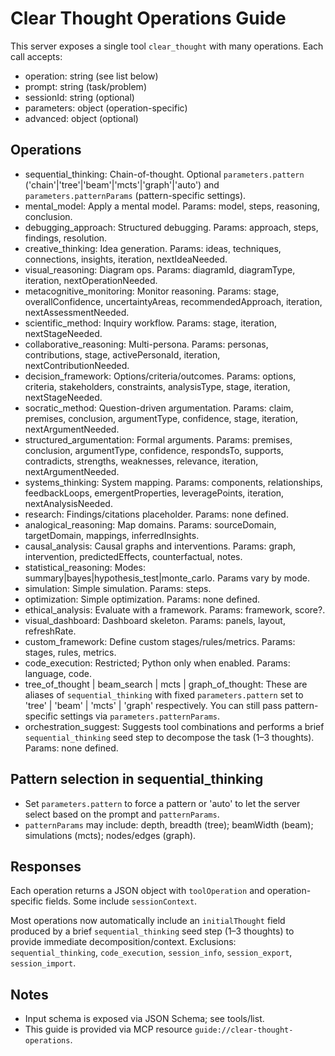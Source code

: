 # Clear Thought Operations Guide

This server exposes a single tool `clear_thought` with many operations. Each call accepts:

- operation: string (see list below)
- prompt: string (task/problem)
- sessionId: string (optional)
- parameters: object (operation-specific)
- advanced: object (optional)

## Operations

- sequential_thinking: Chain-of-thought. Optional `parameters.pattern` ('chain'|'tree'|'beam'|'mcts'|'graph'|'auto') and `parameters.patternParams` (pattern-specific settings).
- mental_model: Apply a mental model. Params: model, steps, reasoning, conclusion.
- debugging_approach: Structured debugging. Params: approach, steps, findings, resolution.
- creative_thinking: Idea generation. Params: ideas, techniques, connections, insights, iteration, nextIdeaNeeded.
- visual_reasoning: Diagram ops. Params: diagramId, diagramType, iteration, nextOperationNeeded.
- metacognitive_monitoring: Monitor reasoning. Params: stage, overallConfidence, uncertaintyAreas, recommendedApproach, iteration, nextAssessmentNeeded.
- scientific_method: Inquiry workflow. Params: stage, iteration, nextStageNeeded.
- collaborative_reasoning: Multi-persona. Params: personas, contributions, stage, activePersonaId, iteration, nextContributionNeeded.
- decision_framework: Options/criteria/outcomes. Params: options, criteria, stakeholders, constraints, analysisType, stage, iteration, nextStageNeeded.
- socratic_method: Question-driven argumentation. Params: claim, premises, conclusion, argumentType, confidence, stage, iteration, nextArgumentNeeded.
- structured_argumentation: Formal arguments. Params: premises, conclusion, argumentType, confidence, respondsTo, supports, contradicts, strengths, weaknesses, relevance, iteration, nextArgumentNeeded.
- systems_thinking: System mapping. Params: components, relationships, feedbackLoops, emergentProperties, leveragePoints, iteration, nextAnalysisNeeded.
- research: Findings/citations placeholder. Params: none defined.
- analogical_reasoning: Map domains. Params: sourceDomain, targetDomain, mappings, inferredInsights.
- causal_analysis: Causal graphs and interventions. Params: graph, intervention, predictedEffects, counterfactual, notes.
- statistical_reasoning: Modes: summary|bayes|hypothesis_test|monte_carlo. Params vary by mode.
- simulation: Simple simulation. Params: steps.
- optimization: Simple optimization. Params: none defined.
- ethical_analysis: Evaluate with a framework. Params: framework, score?.
- visual_dashboard: Dashboard skeleton. Params: panels, layout, refreshRate.
- custom_framework: Define custom stages/rules/metrics. Params: stages, rules, metrics.
- code_execution: Restricted; Python only when enabled. Params: language, code.
- tree_of_thought | beam_search | mcts | graph_of_thought: These are aliases of `sequential_thinking` with fixed `parameters.pattern` set to 'tree' | 'beam' | 'mcts' | 'graph' respectively. You can still pass pattern-specific settings via `parameters.patternParams`.
- orchestration_suggest: Suggests tool combinations and performs a brief `sequential_thinking` seed step to decompose the task (1–3 thoughts). Params: none defined.

## Pattern selection in sequential_thinking

- Set `parameters.pattern` to force a pattern or 'auto' to let the server select based on the prompt and `patternParams`.
- `patternParams` may include: depth, breadth (tree); beamWidth (beam); simulations (mcts); nodes/edges (graph).

## Responses

Each operation returns a JSON object with `toolOperation` and operation-specific fields. Some include `sessionContext`.

Most operations now automatically include an `initialThought` field produced by a brief `sequential_thinking` seed step (1–3 thoughts) to provide immediate decomposition/context. Exclusions: `sequential_thinking`, `code_execution`, `session_info`, `session_export`, `session_import`.

## Notes

- Input schema is exposed via JSON Schema; see tools/list.
- This guide is provided via MCP resource `guide://clear-thought-operations`.
